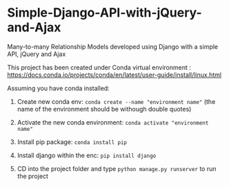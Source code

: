 # Simple-Django-API-with-jQuery-and-Ajax
Many-to-many Relationship Models developed using Django with a simple API, jQuery and Ajax


This project has been created under Conda virtual environment : https://docs.conda.io/projects/conda/en/latest/user-guide/install/linux.html

Assuming you have conda installed:

1) Create new conda env: ``` conda create --name "environment name" ``` (the name of the environment should be withough double quotes) 

2) Activate the new conda environment: ```conda activate "environment name"``` 

3) Install pip package: ```conda install pip```

4) Install django within the enc: ```pip install django``` 

5) CD into the project folder and type ```python manage.py runserver``` to run the project 
